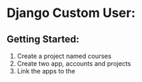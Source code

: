 # Django Custom User:

## Getting Started:
1.  Create a project named courses
2.  Create two app, accounts and projects
3.  Link the apps to the 